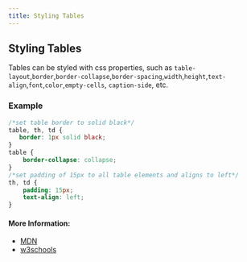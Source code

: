 ```yaml
---
title: Styling Tables
---
```

## Styling Tables

Tables can be styled with css properties, such as ```table-layout```,```border```,```border-collapse```,```border-spacing```,```width```,```height```,```text-align```,```font```,```color```,```empty-cells```, ```caption-side```, etc.


### Example
```css
/*set table border to solid black*/
table, th, td {
   border: 1px solid black;
}
table {
    border-collapse: collapse;
}
/*set padding of 15px to all table elements and aligns to left*/
th, td {
    padding: 15px;
    text-align: left;
}
```

#### More Information:
 
 -  [MDN](https://developer.mozilla.org/en-US/docs/Learn/CSS/Styling_boxes/Styling_tables)
 -  [w3schools](https://www.w3schools.com/css/css_table.asp)



